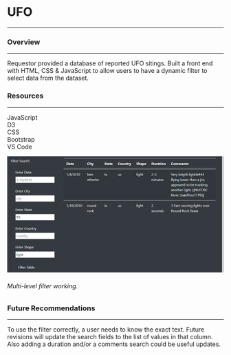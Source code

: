 # UFO
---  
### Overview  
--- 
Requestor provided a database of reported UFO sitings.  Built a front end with HTML, CSS & JavaScript to allow users to have a dynamic filter to select data from the dataset.

### Resources  
---  
JavaScript  
D3  
CSS  
Bootstrap  
VS Code  



![](multi-filter.png)  
###### Multi-level filter working.

### Future Recommendations
---  
To use the filter correctly, a user needs to know the exact text.  Future revisions will update the search fields to the list of values in that column.  
Also adding a duration and/or a comments search could be useful updates.